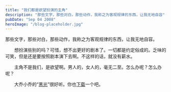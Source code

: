 ```yaml
---
title: "我们都是欲望扮演的主角"
description: "那些文字，那些对白，那些动作，我称之为客观规律的东西，让我无地自容"
pubDate: "Sep 04 2008"
heroImage: "/blog-placeholder.jpg"
---
```

那些文字，那些对白，那些动作，我称之为客观规律的东西，让我无地自容。

　　想扮演些别的吗？可惜，想不出更好的剧本了。一切都是约定俗成的。乏味的可笑，但是还是要按照剧本演下去啊。不这样的话，就没有薪水。

　　主角不是我们，是欲望啊。男人的，女人的，毫无二至。怎么办呢？怎么办呢？

　　大乔小乔的“[黑光](http://www.xiaoyouxi.tv/歌曲/大乔小乔/05黑光.mp3)”很好听。你也[下载](http://www.xiaoyouxi.tv/歌曲/大乔小乔/05黑光.mp3)一个吧。
